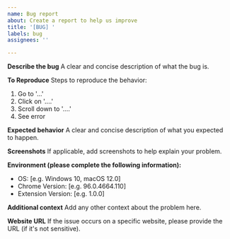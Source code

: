 ```yaml
---
name: Bug report
about: Create a report to help us improve
title: '[BUG] '
labels: bug
assignees: ''

---
```


**Describe the bug**
A clear and concise description of what the bug is.

**To Reproduce**
Steps to reproduce the behavior:
1. Go to '...'
2. Click on '....'
3. Scroll down to '....'
4. See error

**Expected behavior**
A clear and concise description of what you expected to happen.

**Screenshots**
If applicable, add screenshots to help explain your problem.

**Environment (please complete the following information):**
 - OS: [e.g. Windows 10, macOS 12.0]
 - Chrome Version: [e.g. 96.0.4664.110]
 - Extension Version: [e.g. 1.0.0]

**Additional context**
Add any other context about the problem here.

**Website URL**
If the issue occurs on a specific website, please provide the URL (if it's not sensitive).